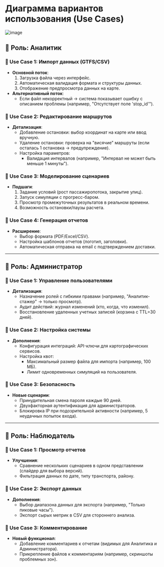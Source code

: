 # Диаграмма вариантов использования (Use Cases)

![image](https://github.com/user-attachments/assets/c2e23dcb-52f9-45a9-b852-f7f776986382)

## 👤 Роль: **Аналитик**

### 🔹 Use Case 1: Импорт данных (GTFS/CSV)
- **Основной поток**:
  1. Загрузка файла через интерфейс.
  2. Автоматическая валидация формата и структуры данных.
  3. Отображение предпросмотра данных на карте.
- **Альтернативный поток**:
  - Если файл некорректный → система показывает ошибку с описанием проблемы (например, "Отсутствует поле 'stop_id'").

### 🔹 Use Case 2: Редактирование маршрутов
- **Детализация**:
  - Добавление остановки: выбор координат на карте или ввод вручную.
  - Удаление остановки: проверка на "висячие" маршруты (если осталась 1 остановка → предупреждение).
  - Настройка параметров: 
    - Валидация интервалов (например, "Интервал не может быть меньше 1 минуты").

### 🔹 Use Case 3: Моделирование сценариев
- **Подшаги**:
  1. Задание условий (рост пассажиропотока, закрытие улиц).
  2. Запуск симуляции с прогресс-баром.
  3. Просмотр промежуточных результатов в реальном времени.
  4. Возможность остановки/паузы расчета.

### 🔹 Use Case 4: Генерация отчетов
- **Расширение**:
  - Выбор формата (PDF/Excel/CSV).
  - Настройка шаблонов отчетов (логотип, заголовки).
  - Автоматическая отправка на email с подтверждением доставки.

---

## 👤 Роль: **Администратор**

### 🔹 Use Case 1: Управление пользователями
- **Детализация**:
  - Назначение ролей с гибкими правами (например, "Аналитик-стажер" → только просмотр).
  - Аудит действий: журнал изменений (кто, когда, что изменил).
  - Восстановление удаленных учетных записей (корзина с TTL=30 дней).

### 🔹 Use Case 2: Настройка системы
- **Дополнения**:
  - Конфигурация интеграций: API-ключи для картографических сервисов.
  - Настройка квот: 
    - Максимальный размер файла для импорта (например, 100 МБ).
    - Лимит одновременных симуляций на пользователя.

### 🔹 Use Case 3: Безопасность
- **Новые сценарии**:
  - Принудительная смена пароля каждые 90 дней.
  - Двухфакторная аутентификация для администраторов.
  - Блокировка IP при подозрительной активности (например, 5 неудачных попыток входа).

---

## 👤 Роль: **Наблюдатель**

### 🔹 Use Case 1: Просмотр отчетов
- **Улучшения**:
  - Сравнение нескольких сценариев в одном представлении (слайдер для выбора версий).
  - Фильтрация данных по дате, типу транспорта, району.

### 🔹 Use Case 2: Экспорт данных
- **Дополнения**:
  - Выбор диапазона данных для экспорта (например, "Только пиковые часы").
  - Экспорт сырых метрик в CSV для стороннего анализа.

### 🔹 Use Case 3: Комментирование
- **Новый функционал**:
  - Добавление комментариев к отчетам (видимых для Аналитика и Администратора).
  - Прикрепление файлов к комментариям (например, скриншоты проблемных зон).
